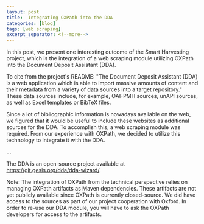 ```yaml
---
layout: post
title:  Integrating OXPath into the DDA
categories: [blog]
tags: [web scraping]
excerpt_separator: <!--more-->
---
```


In this post, we present one interesting outcome of the Smart Harvesting project, which is the integration of a web scraping module utilizing OXPath into the Document Deposit Assistant (DDA).

<!--more-->

To cite from the project's README: "The Document Deposit Assistant (DDA) is a web application which is able to import massive amounts of content and their metadata from a variety of data sources into a target repository."
These data sources include, for example, OAI-PMH sources, unAPI sources, as well as Excel templates or BibTeX files.

Since a lot of bibliographic information is nowadays available on the web, we figured that it would be useful to include these websites as additional sources for the DDA.
To accomplish this, a web scraping module was required.
From our experience with OXPath, we decided to utilize this technology to integrate it with the DDA.



...

The DDA is an open-source project available at https://git.gesis.org/dda/dda-wizard/.

Note: The integration of OXPath from the technical perspective relies on managing OXPath artifacts as Maven dependencies. These artifacts are not yet publicly available since OXPath is currently closed-source. We did have access to the sources as part of our project cooperation with Oxford. In order to re-use our DDA module, you will have to ask the OXPath developers for access to the artifacts.
